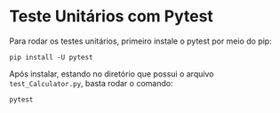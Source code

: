 # Teste Unitários com Pytest

Para rodar os testes unitários, primeiro instale o pytest por meio do pip:

```
pip install -U pytest
```

Após instalar, estando no diretório que possui o arquivo `test_Calculator.py`, basta rodar o comando:

```
pytest
```
